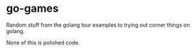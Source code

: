 # go-games
Random stuff from the golang tour examples to trying out corner things on golang.

None of this is polished code.

